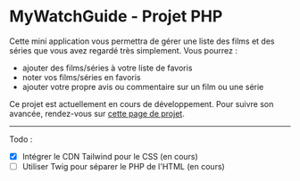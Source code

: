 # MyWatchGuide - Projet PHP

Cette mini application vous permettra de gérer une liste des films et des séries que vous avez regardé très simplement.
Vous pourrez :
- ajouter des films/séries à votre liste de favoris
- noter vos films/séries en favoris
- ajouter votre propre avis ou commentaire sur un film ou une série

Ce projet est actuellement en cours de développement.
Pour suivre son avancée, rendez-vous sur [cette page de projet](https://github.com/users/adriendeval/projects/3).

---

Todo :
- [x] Intégrer le CDN Tailwind pour le CSS (en cours)
- [ ] Utiliser Twig pour séparer le PHP de l'HTML (en cours)
